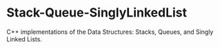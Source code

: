 # Stack-Queue-SinglyLinkedList
C++ implementations of the Data Structures: Stacks, Queues, and Singly Linked Lists.
